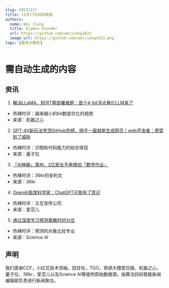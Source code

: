```yaml
---
slug: 20231117
title: 11月17日妈妈晚报
authors:
  name: Wei Jiang
  title: Algmon Founder
  url: https://github.com/weijiang2023
  image_url: https://github.com/weijiang2023.png
tags: [垂类大模型]
---
```


# 需自动生成的内容
## 资讯

1. [解决LLaMA、BERT等部署难题：首个4-bit浮点量化LLM来了](https://mp.weixin.qq.com/s/5oWpEGi5ublL7Eno3CLrTQ)
* 热辣时评：越来越小的bit数是优化的趋势
* 来源：机器之心

2. [GPT-4V新玩法登顶GitHub热榜，随手一画就能生成网页！web开发者：感受到了威胁](https://mp.weixin.qq.com/s/eKpQWANuSrf955gAE4Nfvw)
* 热辣时评：识图和代码能力的综合体现
* 来源：量子位

3. [「AI神器​」落地，2亿家长不再惧怕​「数学作业​」](https://mp.weixin.qq.com/s/kChR9HolRLf7UVRKJIMWCg)
* 热辣时评：36kr的安利文
* 来源：36kr

4. [OpenAI首席科学家：ChatGPT可能有了意识](https://mp.weixin.qq.com/s/2tnvOpYeDOIS5Ji_SFul0g)
* 热辣时评：又在宣传公司
* 来源：爱范儿

5. [通过深度学习预测离散时间分岔](https://mp.weixin.qq.com/s/P6LYriIfv-67mYAhHQVBDQ)
* 热辣时评：预测的对象比较专业
* 来源：Science AI


## 声明

我们感谢CCF，小红花技术领袖，回甘社，TGO，奇绩大模型日报，机器之心，量子位，36kr，爱范儿以及Science AI等提供原始数据源。由算法妈妈智能新闻编辑部负责进行新闻聚合。